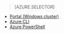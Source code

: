 > [AZURE.SELECTOR]
<!-- deleted by customization
- [Portal (Linux cluster)](/documentation/articles/hdinsight-administer-use-portal-linux)
-->
- [Portal (Windows cluster)](/documentation/articles/hdinsight-administer-use-management-portal-v1)
- [Azure CLI](/documentation/articles/hdinsight-administer-use-command-line)
- [Azure PowerShell](/documentation/articles/hdinsight-administer-use-powershell)
